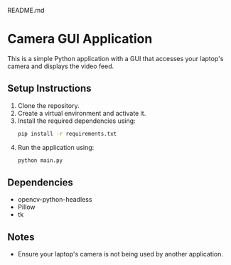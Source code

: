 README.md
# Camera GUI Application

This is a simple Python application with a GUI that accesses your laptop's camera and displays the video feed.

## Setup Instructions

1. Clone the repository.
2. Create a virtual environment and activate it.
3. Install the required dependencies using:
   ```bash
   pip install -r requirements.txt
   ```
4. Run the application using:
   ```bash
   python main.py
   ```

## Dependencies

- opencv-python-headless
- Pillow
- tk

## Notes

- Ensure your laptop's camera is not being used by another application.
